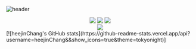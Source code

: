 ![header](https://capsule-render.vercel.app/api?type=Waving&text=Heejin)
<div align ="center">
  
<img src="https://img.shields.io/badge/C++-232F3E?style=for-the-badge&logo=C++&logoColor=white">
<img src="https://img.shields.io/badge/JAVA-007396?style=for-the-badge&logo=java&logoColor=white">
<img src="https://img.shields.io/badge/github-181717?style=for-the-badge&logo=github&logoColor=white">

  </div>
  <div align="center">
  <a href="https://hits.seeyoufarm.com"><img src="https://hits.seeyoufarm.com/api/count/incr/badge.svg?url=https%3A%2F%2Fgithub.com%2FheejinChang&count_bg=%2379C83D&title_bg=%23555555&icon=&icon_color=%23E7E7E7&title=hits&edge_flat=false"/></a>  

</div>
<div>
  [![heejinChang's GitHub stats](https://github-readme-stats.vercel.app/api?username=heejinChang&&show_icons=true&theme=tokyonight)]
</div>
<!--
**heejinChang/heejinChang** is a ✨ _special_ ✨ repository because its `README.md` (this file) appears on your GitHub profile.

Here are some ideas to get you started:

- 🔭 I’m currently working on ...
- 🌱 I’m currently learning ...
- 👯 I’m looking to collaborate on ...
- 🤔 I’m looking for help with ...
- 💬 Ask me about ...
- 📫 How to reach me: ...
- 😄 Pronouns: ...
- ⚡ Fun fact: ...
-->
